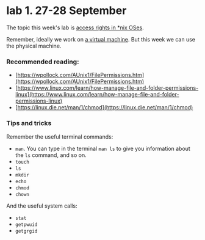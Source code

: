 # lab 1. 27-28 September

The topic this week's lab is [access rights in *nix OSes](http://staff.cs.upt.ro/~marius/curs/sec/2012/lab1.html).

Remember, ideally we work on [a virtual machine](http://www.cis.syr.edu/~wedu/seed/lab_env.html). But this week we can use the physical machine.

### Recommended reading:

- [https://wpollock.com/AUnix1/FilePermissions.htm](https://wpollock.com/AUnix1/FilePermissions.htm)
- [https://www.linux.com/learn/how-manage-file-and-folder-permissions-linux](https://www.linux.com/learn/how-manage-file-and-folder-permissions-linux)
- [https://linux.die.net/man/1/chmod](https://linux.die.net/man/1/chmod)

### Tips and tricks

Remember the useful terminal commands:
- `man`. You can type in the terminal `man ls` to give you information about the `ls` command, and so on.
- `touch`
- `ls`
- `mkdir`
- `echo`
- `chmod`
- `chown`

And the useful system calls:
- `stat`
- `getpwuid`
- `getgrgid`
